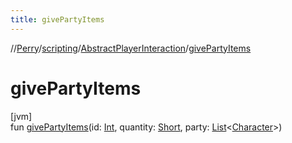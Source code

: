 ```yaml
---
title: givePartyItems
---
```

//[Perry](../../../index.html)/[scripting](../index.html)/[AbstractPlayerInteraction](index.html)/[givePartyItems](give-party-items.html)



# givePartyItems



[jvm]\
fun [givePartyItems](give-party-items.html)(id: [Int](https://kotlinlang.org/api/latest/jvm/stdlib/kotlin/-int/index.html), quantity: [Short](https://kotlinlang.org/api/latest/jvm/stdlib/kotlin/-short/index.html), party: [List](https://kotlinlang.org/api/latest/jvm/stdlib/kotlin.collections/-list/index.html)<[Character](../../client/-character/index.html)>)




